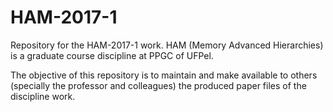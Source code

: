 # HAM-2017-1
Repository for the HAM-2017-1 work. HAM (Memory Advanced Hierarchies) is a graduate course discipline at PPGC of UFPel.

The objective of this repository is to maintain and make available to others (specially the professor and colleagues) the produced paper files of the discipline work.
